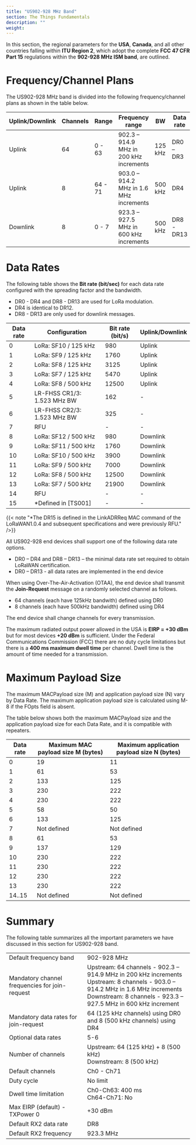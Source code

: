 ```yaml
---
title: "US902-928 MHz Band"
section: The Things Fundamentals
description: ""
weight:
---
```


In this section, the regional parameters for the **USA**, **Canada**, and all other countries falling within **ITU Region 2**, which adopt the complete **FCC 47 CFR Part 15** regulations within the **902-928 MHz ISM band**, are outlined.

# Frequency/Channel Plans

The US902-928 MHz band is divided into the following frequency/channel plans as shown in the table below.

| Uplink/Downlink | Channels | Range | Frequency range | BW	| Data rate |
| --------------- | -------- | ----- | --------------- | -- | --------- |
| Uplink | 64 | 0 - 63 | 902.3 – 914.9 MHz in 200 kHz increments | 125 kHz | DR0 – DR3 |
| Uplink	| 8  | 64 - 71	| 903.0 – 914.2 MHz in 1.6 MHz increments	| 500 kHz | DR4 |
| Downlink | 8	| 0 - 7 | 923.3 – 927.5 MHz in 600 kHz increments | 500 kHz	| DR8 - DR13 |

# Data Rates

The following table shows the **Bit rate (bit/sec)** for each data rate configured with the spreading factor and the bandwidth. 

*   DR0 - DR4 and DR8 - DR13 are used for LoRa modulation. 
*   DR4 is identical to DR12. 
*   DR8 - DR13 are only used for downlink messages.

| Data rate	| Configuration | Bit rate (bit/s) | Uplink/Downlink |
| --------- | ------------- | ---------------- | ---------------- |
| 0	| LoRa: SF10 / 125 kHz | 980 | Uplink |
| 1 | LoRa: SF9 / 125 kHz |	1760 | Uplink |
| 2	| LoRa: SF8 / 125 kHz | 3125 | Uplink |
| 3	| LoRa: SF7 / 125 kHz | 5470 | Uplink |
| 4	| LoRa: SF8 / 500 kHz | 12500 | Uplink |
| 5	      | LR-FHSS CR1/3: 1.523 MHz BW	| 162 | - |
| 6	      | LR-FHSS CR2/3: 1.523 MHz BW	| 325 | - |
| 7	      | RFU	| - | - |
| 8	      | LoRa: SF12 / 500 kHz | 980 | Downlink |
| 9	      | LoRa: SF11 / 500 kHz | 1760 | Downlink |
| 10	      | LoRa: SF10 / 500 kHz | 3900 | Downlink |
| 11	      | LoRa: SF9 / 500 kHz | 7000 | Downlink |
| 12      	| LoRa: SF8 / 500 kHz | 12500 | Downlink |
| 13	      | LoRa: SF7 / 500 kHz | 21900 | Downlink |
| 14        | RFU	| - | - |
| 15	      | *Defined in [TS001] | - | - |

{{< note "*The DR15 is defined in the LinkADRReq MAC command of the LoRaWAN1.0.4 and subsequent specifications and were previously RFU." />}}

All US902-928 end devices shall support one of the following data rate options.

*   DR0 – DR4 and DR8 – DR13 – the minimal data rate set required to obtain LoRaWAN certification.
*   DR0 – DR13 - all data rates are implemented in the end device

When using Over-The-Air-Activation (OTAA), the end device shall transmit the **Join-Request** message on a randomly selected channel as follows.

*   64 channels (each have 125kHz bandwith) defined using DR0
*   8 channels (each have 500kHz bandwidth) defined using DR4

The end device shall change channels for every transmission.

The maximum radiated output power allowed in the USA is **EIRP = +30 dBm** but for most devices **+20 dBm** is sufficient. Under the Federal Communications Commission (FCC) there are no duty cycle limitations but there is a **400 ms maximum dwell time** per channel. Dwell time is the amount of time needed for a transmission.

# Maximum Payload Size

The maximum MACPayload size (M) and application payload size (N) vary by Data Rate. The maximum application payload size is calculated using M-8 if the FOpts field is absent.

The table below shows both the maximum MACPayload size and the application payload size for each Data Rate, and it is compatible with repeaters.

| Data rate	| Maximum MAC payload size M (bytes) |	Maximum application payload size N (bytes) |
| --------- | ---------------------------------- | ------------------------------------------ |
| 0 | 19	| 11 |
| 1 |	61	| 53 |
| 2 | 133 | 125 |
| 3 |	230 | 222 |
| 4 |	230 | 222 |
| 5 | 58	 | 50 |
| 6 | 133 | 125 |
| 7 | Not defined	| Not defined |
| 8 |	61	| 53 |
| 9 | 137 | 129 |
| 10 | 230 | 222 |
| 11 | 230 | 222 |
| 12 | 230 | 222 |
| 13 | 230 | 222 |
| 14..15	| Not defined | Not defined |

# Summary

The following table summarizes all the important parameters we have discussed in this section for US902-928 band.

|                                   |                                         |
| --------------------------------- | --------------------------------------- |
| Default frequency band | 902-928 MHz | 
| Mandatory channel frequencies for join-request| Upstream: 64 channels - 902.3 – 914.9 MHz in 200 kHz increments<br> Upstream: 8 channels - 903.0 – 914.2 MHz in 1.6 MHz increments<br>Downstream: 8 channels - 923.3 – 927.5 MHz in 600 kHz increment |
| Mandatory data rates for join-request |	64 (125 kHz channels) using DR0 and 8 (500 kHz channels) using DR4 |
| Optional data rates | 5-6 |
| Number of channels	| Upstream: 64 (125 kHz) + 8 (500 kHz)<br>Downstream: 8 (500 kHz) |
| Default channels |	Ch0 - Ch71 |
| Duty cycle |	No limit |
| Dwell time limitation	| Ch0-Ch63: 400 ms<br>Ch64-Ch71: No |
| Max EIRP (default) - TXPower 0	| +30 dBm |
| Default RX2 data rate	| DR8 |
| Default RX2 frequency	| 923.3 MHz |
